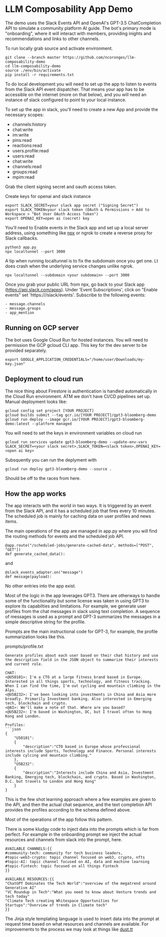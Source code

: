 # LLM Composability App Demo 

The demo uses the Slack Events API and OpenAI's GPT-3.5 ChatCompletion API to simulate a community platform AI guide. The bot's primary mode is "onboarding", where it will interact with members, providing inights and recommendations and links to other channels.

To run locally grab source and activate environment.
```
git clone --branch master https://github.com/ncoronges/llm-composability-demo
cd llm-composability-demo
source ./env/bin/activate
pip install -r requirements.txt
```

To do local development you will need to set up the app to listen to events from the Slack API event dispatcher. That means your app has to be accessible on the internet (more on that below), and you will need an instance of slack configured to point to your local instance. 

To set up the app in slack, you'll need to create a new App and provide the necessary scopes: 
- channels:history
- chat:write
- im:write
- pins:read
- reactions:read
- users.profile:read
- users:read
- chat:write
- channels:read
- groups:read
- mpim:read

Grab the client signing secret and oauth access token. 

Create keys for openai and slack instance
```
export SLACK_SECRET=your slack app secret ("Signing Secret")
export SLACK_TOKEN=your slack token (OAuth & Permissions > Add to Workspace > "Bot User OAuth Access Token")
export OPENAI_KEY=open ai (secret) key
```
You'll need to Enable events in the Slack app and set up a local server address, using something like [npx](https://github.com/localtunnel/localtunnel) or ngrok to create a reverse proxy for Slack callbacks.

```
python3 app.py
npx localtunnel --port 3000
```

A tip when running localtunnel is to fix the subdomain once you get one. Lt does crash when the underlying service changes unlike ngrok. 

```
npx localtunnel --subdomain <your subdomain> --port 3000
```

Once you grab your public URL from npx, go back to your Slack app (https://api.slack.com/apps).
Under 'Event Subscriptions', click on "Enable events" set 'https://<npx URL>/slack/events'. Subscribe to the following events:
```
- message.channels
- message.groups
- app_mention
```

## Running on GCP server 

The bot uses Google Cloud Run for hosted instances. You will need to permission the GCP gcloud CLI app. This key for the dev server to be provided separately. 

```
export GOOGLE_APPLICATION_CREDENTIALS="/home/user/Downloads/my-key.json"
```

## Deployment to cloud run

The nice thing about Firestore is authentication is handled automatically in the Cloud Run environment. ATM we don't have CI/CD pipelines set up. Manual deployment looks like: 

```
gcloud config set project [YOUR PROJECT]
gcloud builds submit --tag gcr.io/[YOUR PROJECT]/gpt3-bloomberg-demo
gcloud run deploy --image gcr.io/[YOUR PROJECT]/gpt3-bloomberg-demo:latest --platform managed

```
You will need to set the keys in environment variables on cloud run

```
gcloud run services update gpt3-bloomberg-demo --update-env-vars SLACK_SECRET=<your slack secret>,SLACK_TOKEN=<slack token>,OPENAI_KEY=<open ai key>
```

Subsquently you can run the deplyment with

```
gcloud run deploy gpt3-bloomberg-demo --source .
```

Should be off to the races from here. 

## How the app works 

The app interacts with the world in two ways. It is triggered by an event from the Slack API, and it has a scheduled job that fires every 10 minutes. The scheduled job is mainly for caching data on user profiles and news items. 

The main operations of the app are managed in app.py where you will find the routing methods for events and the scheduled job API. 

```
@app.route("/scheduled-jobs/generate-cached-data", methods=["POST", "GET"])
def generate_cached_data():
```

and 

```
@slack_events_adapter.on("message")
def message(payload):
```

No other entries into the app exist. 

Most of the logic in the app leverages GPT3. There are otherways to handle some of the functionality but some license was taken in using GPT3 to explore its capabilties and limitations. For example, we generate user profiles from the chat messages in slack using text completion. A sequence of messages is used as a prompt and GPT-3 summarizes the messages in a simple descriptive string for the profile. 

Prompts are the main instructional code for GPT-3, for example, the profile summarization looks like this. 

prompts/profile.txt
```
Generate profiles about each user based on their chat history and use the description field in the JSON object to summarize their interests and current role.

CHAT:
<@U50101>: I'm a CTO at a large fitness brand based in Europe. Interested in all things sports, technology, and fitness tracking. When I can find the time, I'm out cycling and mountain climbing in the Alps.
<@U5B232>: I've been looking into investments in China and Asia more broadly. Primarily Investment banking. Also interested in Emerging tech, blockchain and crypto.
<@AI>: We'll make a note of that. Where are you based?
<@U5B232>: I'm based in Washington, DC, but I travel often to Hong Kong and London.

Profiles:
```json
{
    "U50101": 
    {
        "description":"CTO based in Europe whose professional interests include Sports, Technology and Finance. Personal interests include cylcing and mountain climbing."
    },
    "U5B232":
    {
        "description":"Interests include China and Asia, Investment Banking, Emerging tech, blockchain, and crypto. Based in Washington, D.C. but travels to London and Hong Kong"
    }
}
```

This is the few shot learning approach where a few examples are given to the API, and then the actual chat sequence, and the text completion API provides the profiles according to the schema defined above. 

Most of the operations of the app follow this pattern. 

There is some kludgy code to inject data into the prompts which is far from perfect. For example in the onboarding prompt we inject the actual resources and channels from slack into the prompt, here. 

```
AVAILABLE CHANNELS:{{
#community-tech: community for tech business leaders,
#topic-web3-crypto: topic channel focused on web3, crypto, nfts
#topic-AI: topic channel focused on AI, data and machine learning
#topic-fintech: topic focused on all things Fintech
}}

AVAILABLE RESOURCES:{{
"ChatGPT Dominates the Tech World":"overview of the megatrend around Generative AI"
"VC Roundup in Tech":"What you need to know about Venture trends and tech today"
"Climate Tech creating Whitespace Opportunities for Startups":"Overview of trends in Climate tech"
}}
```

The Jinja style templating language is used to insert data into the prompt at request time based on what resources and channels are available. For improvements to the process we may look at things like [ dust.tt](https://dust.tt)
